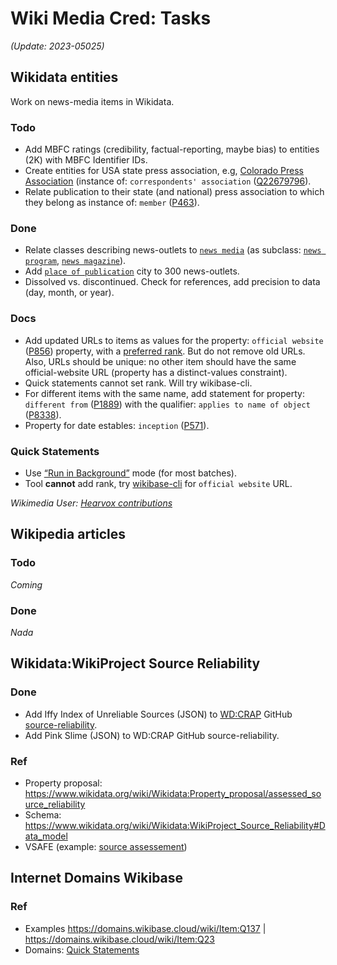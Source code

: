 # Wiki Media Cred: Tasks
*(Update: 2023-05025)*
## Wikidata entities
Work on news-media items in Wikidata.
### Todo
* Add MBFC ratings (credibility, factual-reporting, maybe bias) to entities (2K) with MBFC Identifier IDs.
* Create entities for USA state press association, e.g, [Colorado Press Association](https://www.wikidata.org/wiki/Q5148862) (instance of: `correspondents' association` (<a href="https://www.wikidata.org/wiki/Q22679796">Q22679796</a>).
* Relate publication to their state (and national) press association to which they belong as instance of: `member` ([P463](https://www.wikidata.org/wiki/Property:P463)).


### Done
* Relate classes describing news-outlets to [`news media`](https://www.wikidata.org/wiki/Q1193236) (as subclass: [`news program`](https://www.wikidata.org/wiki/Q1358344),  [`news magazine`](https://www.wikidata.org/wiki/Q1684600)).
* Add [`place of publication`](https://www.wikidata.org/wiki/Property:P291) city to 300 news-outlets.
* Dissolved vs. discontinued. Check for references, add precision to data (day, month, or year).

### Docs
* Add updated URLs to items as values for the property: `official website` ([P856](https://www.wikidata.org/wiki/Property:P856)) property, with a [preferred rank](https://www.wikidata.org/wiki/Help:Ranking#Preferred_rank). But do not remove old URLs. Also, URLs should be unique: no other item should have the same official-website URL (property has a distinct-values constraint).
* Quick statements cannot set rank. Will try wikibase-cli.
* For different items with the same name, add statement for property: `different from` ([P1889](https://www.wikidata.org/wiki/Property:P18890)) with the qualifier: `applies to name of object` ([P8338](https://www.wikidata.org/wiki/Property:P8338)).
* Property for date estables: `inception` ([P571](https://www.wikidata.org/wiki/Property:P571)).

### Quick Statements
* Use [“Run in Background”](https://www.wikidata.org/wiki/Help:QuickStatements#Using_QuickStatements_version_2_in_batch_mode) mode (for most batches).
* Tool **cannot** add rank, try [wikibase-cli](https://github.com/maxlath/wikibase-cli) for `official website` URL.

*Wikimedia User: <a href="https://www.wikidata.org/wiki/Special:Contributions/Hearvox">Hearvox contributions</a>*

## Wikipedia articles
### Todo
*Coming*

### Done
*Nada*

## Wikidata:WikiProject Source Reliability
### Done
* Add Iffy Index of Unreliable Sources (JSON) to [WD:CRAP](https://www.wikidata.org/wiki/Wikidata:WikiProject_Source_Reliability) GitHub [source-reliability](https://github.com/the-interlace/source-reliability).
* Add Pink Slime (JSON) to WD:CRAP GitHub source-reliability.

### Ref
* Property proposal: https://www.wikidata.org/wiki/Wikidata:Property_proposal/assessed_source_reliability 
* Schema: https://www.wikidata.org/wiki/Wikidata:WikiProject_Source_Reliability#Data_model
* VSAFE (example: [source assessement](https://www.wikidata.org/wiki/Q1542536#P1343))

## Internet Domains Wikibase
### Ref
* Examples https://domains.wikibase.cloud/wiki/Item:Q137 | https://domains.wikibase.cloud/wiki/Item:Q23
* Domains: [Quick Statements](https://domains.wikibase.cloud/tools/quickstatements/#/batch)
